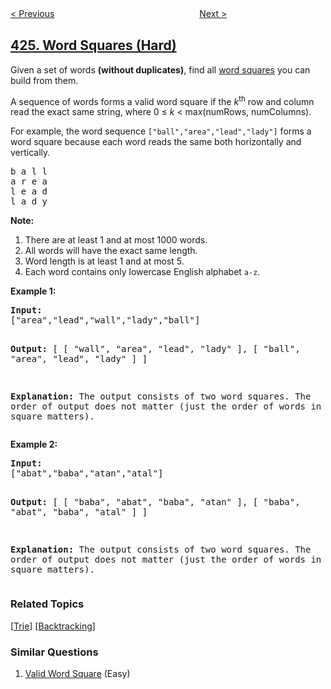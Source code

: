 <!--|This file generated by command(leetcode description); DO NOT EDIT.    |-->
<!--+----------------------------------------------------------------------+-->
<!--|@author    openset <openset.wang@gmail.com>                           |-->
<!--|@link      https://github.com/openset                                 |-->
<!--|@home      https://github.com/openset/leetcode                        |-->
<!--+----------------------------------------------------------------------+-->

[< Previous](https://github.com/openset/leetcode/tree/master/problems/longest-repeating-character-replacement "Longest Repeating Character Replacement")
　　　　　　　　　　　　　　　　
[Next >](https://github.com/openset/leetcode/tree/master/problems/convert-binary-search-tree-to-sorted-doubly-linked-list "Convert Binary Search Tree to Sorted Doubly Linked List")

## [425. Word Squares (Hard)](https://leetcode.com/problems/word-squares "单词方块")

<p>Given a set of words <b>(without duplicates)</b>, find all <a href="https://en.wikipedia.org/wiki/Word_square" target="_blank">word squares</a> you can build from them.</p>

<p>A sequence of words forms a valid word square if the <i>k</i><sup>th</sup> row and column read the exact same string, where 0 &le; <i>k</i> &lt; max(numRows, numColumns).</p>

<p>For example, the word sequence <code>["ball","area","lead","lady"]</code> forms a word square because each word reads the same both horizontally and vertically.</p>

<pre>
b a l l
a r e a
l e a d
l a d y
</pre>

<p><b>Note:</b><br />
<ol>
<li>There are at least 1 and at most 1000 words.</li>
<li>All words will have the exact same length.</li>
<li>Word length is at least 1 and at most 5.</li>
<li>Each word contains only lowercase English alphabet <code>a-z</code>.</li>
</ol>
</p>

<p><b>Example 1:</b>
<pre>
<b>Input:</b>
["area","lead","wall","lady","ball"]

<b>Output:</b>
[
  [ "wall",
    "area",
    "lead",
    "lady"
  ],
  [ "ball",
    "area",
    "lead",
    "lady"
  ]
]

<b>Explanation:</b>
The output consists of two word squares. The order of output does not matter (just the order of words in each word square matters).
</pre>
</p>

<p><b>Example 2:</b>
<pre>
<b>Input:</b>
["abat","baba","atan","atal"]

<b>Output:</b>
[
  [ "baba",
    "abat",
    "baba",
    "atan"
  ],
  [ "baba",
    "abat",
    "baba",
    "atal"
  ]
]

<b>Explanation:</b>
The output consists of two word squares. The order of output does not matter (just the order of words in each word square matters).
</pre>
</p>

### Related Topics
  [[Trie](https://github.com/openset/leetcode/tree/master/tag/trie/README.md)]
  [[Backtracking](https://github.com/openset/leetcode/tree/master/tag/backtracking/README.md)]

### Similar Questions
  1. [Valid Word Square](https://github.com/openset/leetcode/tree/master/problems/valid-word-square) (Easy)
